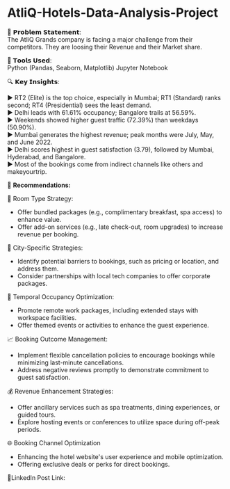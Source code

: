 # AtliQ-Hotels-Data-Analysis-Project

🤔 𝗣𝗿𝗼𝗯𝗹𝗲𝗺 𝗦𝘁𝗮𝘁𝗲𝗺𝗲𝗻𝘁:<br>
The AtliQ Grands company is facing a major challenge from their competitors. They are loosing their Revenue and their Market share.

🔧 𝗧𝗼𝗼𝗹𝘀 𝗨𝘀𝗲𝗱:<br>
Python (Pandas, Seaborn, Matplotlib)
Jupyter Notebook

🔍 𝗞𝗲𝘆 𝗜𝗻𝘀𝗶𝗴𝗵𝘁𝘀:

▶️ RT2 (Elite) is the top choice, especially in Mumbai; RT1 (Standard) ranks second; RT4 (Presidential) sees the least demand.<br>
▶️ Delhi leads with 61.61% occupancy; Bangalore trails at 56.59%.<br>
▶️ Weekends showed higher guest traffic (72.39%) than weekdays (50.90%).<br>
▶️ Mumbai generates the highest revenue; peak months were July, May, and June 2022.<br>
▶️ Delhi scores highest in guest satisfaction (3.79), followed by Mumbai, Hyderabad, and Bangalore.<br>
▶️ Most of the bookings come from indirect channels like others and makeyourtrip.

📌 **Recommendations:**

🏨 Room Type Strategy:
- Offer bundled packages (e.g., complimentary breakfast, spa access) to enhance value.
- Offer add-on services (e.g., late check-out, room upgrades) to increase revenue per booking.
  
📍 City-Specific Strategies:
- Identify potential barriers to bookings, such as pricing or location, and address them.
- Consider partnerships with local tech companies to offer corporate packages.
  
📅 Temporal Occupancy Optimization:
- Promote remote work packages, including extended stays with workspace facilities.
- Offer themed events or activities to enhance the guest experience.
  
📈 Booking Outcome Management:
- Implement flexible cancellation policies to encourage bookings while minimizing last-minute cancellations.
- Address negative reviews promptly to demonstrate commitment to guest satisfaction.

💰 Revenue Enhancement Strategies:
- Offer ancillary services such as spa treatments, dining experiences, or guided tours.
- Explore hosting events or conferences to utilize space during off-peak periods.

🌐 Booking Channel Optimization
- Enhancing the hotel website's user experience and mobile optimization.
- Offering exclusive deals or perks for direct bookings.

🔗LinkedIn Post Link: 
